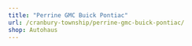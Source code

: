 ```yaml
---
title: "Perrine GMC Buick Pontiac"
url: /cranbury-township/perrine-gmc-buick-pontiac/
shop: Autohaus
---
```

